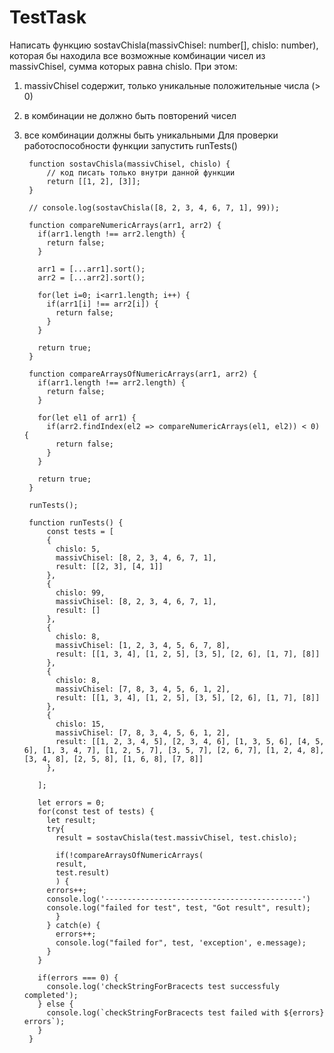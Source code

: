 # TestTask
Написать функцию sostavChisla(massivChisel: number[], chislo: number), которая бы находила все возможные комбинации чисел из massivChisel, сумма которых равна chislo. При этом:
1) massivChisel содержит, только уникальные положительные числа (> 0)
2) в комбинации не должно быть повторений чисел
3) все комбинации должны быть уникальными
Для проверки работоспособности функции запустить runTests()

		function sostavChisla(massivChisel, chislo) {
			// код писать только внутри данной функции
			return [[1, 2], [3]];
		}

		// console.log(sostavChisla([8, 2, 3, 4, 6, 7, 1], 99));

		function compareNumericArrays(arr1, arr2) {
		  if(arr1.length !== arr2.length) {
		    return false;
		  }

		  arr1 = [...arr1].sort();
		  arr2 = [...arr2].sort();

		  for(let i=0; i<arr1.length; i++) {
		    if(arr1[i] !== arr2[i]) {
		      return false;
		    }
		  }

		  return true;
		}

		function compareArraysOfNumericArrays(arr1, arr2) {
		  if(arr1.length !== arr2.length) {
		    return false;
		  }

		  for(let el1 of arr1) {
		    if(arr2.findIndex(el2 => compareNumericArrays(el1, el2)) < 0) {
		      return false;
		    }
		  }

		  return true;
		}

		runTests();

		function runTests() {
		    const tests = [
		    {
		      chislo: 5, 
		      massivChisel: [8, 2, 3, 4, 6, 7, 1],
		      result: [[2, 3], [4, 1]]
		    },
		    {
		      chislo: 99, 
		      massivChisel: [8, 2, 3, 4, 6, 7, 1],
		      result: []
		    },
		    {
		      chislo: 8, 
		      massivChisel: [1, 2, 3, 4, 5, 6, 7, 8],
		      result: [[1, 3, 4], [1, 2, 5], [3, 5], [2, 6], [1, 7], [8]]
		    },
		    {
		      chislo: 8, 
		      massivChisel: [7, 8, 3, 4, 5, 6, 1, 2],
		      result: [[1, 3, 4], [1, 2, 5], [3, 5], [2, 6], [1, 7], [8]]
		    },
		    {
		      chislo: 15, 
		      massivChisel: [7, 8, 3, 4, 5, 6, 1, 2],
		      result: [[1, 2, 3, 4, 5], [2, 3, 4, 6], [1, 3, 5, 6], [4, 5, 6], [1, 3, 4, 7], [1, 2, 5, 7], [3, 5, 7], [2, 6, 7], [1, 2, 4, 8], [3, 4, 8], [2, 5, 8], [1, 6, 8], [7, 8]]
		    },  

		  ];

		  let errors = 0;
		  for(const test of tests) {
		    let result;
		    try{
		      result = sostavChisla(test.massivChisel, test.chislo);

		      if(!compareArraysOfNumericArrays(
			  result, 
			  test.result)
		      ) {
			errors++;
			console.log('--------------------------------------------')
			console.log("failed for test", test, "Got result", result);
		      }
		    } catch(e) {
		      errors++;
		      console.log("failed for", test, 'exception', e.message);
		    }    
		  }

		  if(errors === 0) {
		    console.log('checkStringForBracects test successfuly completed');
		  } else {
		    console.log(`checkStringForBracects test failed with ${errors} errors`);
		  }
		}
